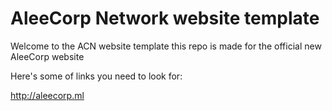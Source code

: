 # AleeCorp Network website template

Welcome to the ACN website template this repo is made for the official new AleeCorp website

Here's some of links you need to look for:

http://aleecorp.ml
